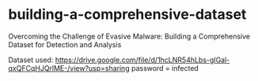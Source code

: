 # building-a-comprehensive-dataset
Overcoming the Challenge of Evasive Malware: Building a Comprehensive Dataset for Detection and Analysis

Dataset used: https://drive.google.com/file/d/1hcLNR54hLbs-gIGal-qxQFCqHJQrlME-/view?usp=sharing
password = infected
